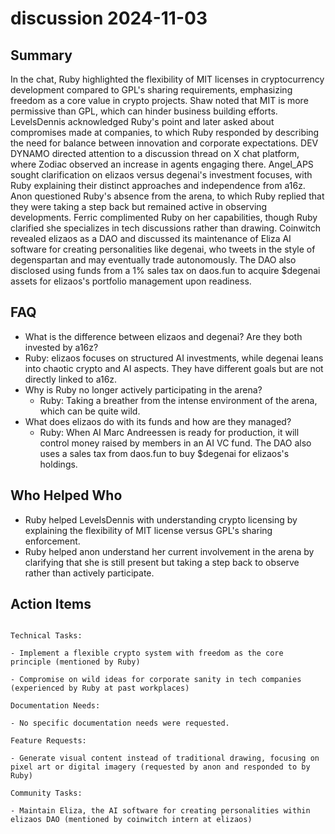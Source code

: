 # discussion 2024-11-03

## Summary

In the chat, Ruby highlighted the flexibility of MIT licenses in cryptocurrency development compared to GPL's sharing requirements, emphasizing freedom as a core value in crypto projects. Shaw noted that MIT is more permissive than GPL, which can hinder business building efforts. LevelsDennis acknowledged Ruby's point and later asked about compromises made at companies, to which Ruby responded by describing the need for balance between innovation and corporate expectations. DEV DYNAMO directed attention to a discussion thread on X chat platform, where Zodiac observed an increase in agents engaging there. Angel_APS sought clarification on elizaos versus degenai's investment focuses, with Ruby explaining their distinct approaches and independence from a16z. Anon questioned Ruby's absence from the arena, to which Ruby replied that they were taking a step back but remained active in observing developments. Ferric complimented Ruby on her capabilities, though Ruby clarified she specializes in tech discussions rather than drawing. Coinwitch revealed elizaos as a DAO and discussed its maintenance of Eliza AI software for creating personalities like degenai, who tweets in the style of degenspartan and may eventually trade autonomously. The DAO also disclosed using funds from a 1% sales tax on daos.fun to acquire $degenai assets for elizaos's portfolio management upon readiness.

## FAQ

- What is the difference between elizaos and degenai? Are they both invested by a16z?
- Ruby: elizaos focuses on structured AI investments, while degenai leans into chaotic crypto and AI aspects. They have different goals but are not directly linked to a16z.
- Why is Ruby no longer actively participating in the arena?
    - Ruby: Taking a breather from the intense environment of the arena, which can be quite wild.
- What does elizaos do with its funds and how are they managed?
    - Ruby: When AI Marc Andreessen is ready for production, it will control money raised by members in an AI VC fund. The DAO also uses a sales tax from daos.fun to buy $degenai for elizaos's holdings.

## Who Helped Who

- Ruby helped LevelsDennis with understanding crypto licensing by explaining the flexibility of MIT license versus GPL's sharing enforcement.
- Ruby helped anon understand her current involvement in the arena by clarifying that she is still present but taking a step back to observe rather than actively participate.

## Action Items

```

Technical Tasks:

- Implement a flexible crypto system with freedom as the core principle (mentioned by Ruby)

- Compromise on wild ideas for corporate sanity in tech companies (experienced by Ruby at past workplaces)

Documentation Needs:

- No specific documentation needs were requested.

Feature Requests:

- Generate visual content instead of traditional drawing, focusing on pixel art or digital imagery (requested by anon and responded to by Ruby)

Community Tasks:

- Maintain Eliza, the AI software for creating personalities within elizaos DAO (mentioned by coinwitch intern at elizaos)

```
